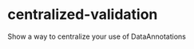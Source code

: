 centralized-validation
======================

Show a way to centralize your use of DataAnnotations 
